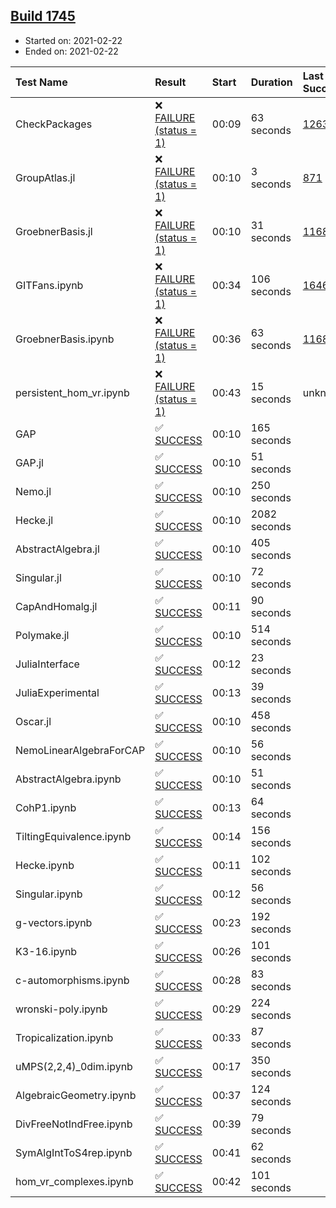 ## [Build 1745](https://oscarci.mathematik.uni-kl.de/job/oscar-stable/1745/)

* Started on: 2021-02-22
* Ended on: 2021-02-22

| Test Name    | Result | Start | Duration | Last Success | First Failure |
|:-------------|:-------|:------|:---------|:-------------|:--------------|
| CheckPackages | ❌ [FAILURE (status = 1)](https://oscarci.mathematik.uni-kl.de/job/oscar-stable/1745/artifact/logs/build-1745/CheckPackages.log) | 00:09 | 63 seconds | [1263](https://oscarci.mathematik.uni-kl.de/job/oscar-stable/1263/) | [1264](https://oscarci.mathematik.uni-kl.de/job/oscar-stable/1264/) |
| GroupAtlas.jl | ❌ [FAILURE (status = 1)](https://oscarci.mathematik.uni-kl.de/job/oscar-stable/1745/artifact/logs/build-1745/GroupAtlas.jl.log) | 00:10 | 3 seconds | [871](https://oscarci.mathematik.uni-kl.de/job/oscar-stable/871/) | [872](https://oscarci.mathematik.uni-kl.de/job/oscar-stable/872/) |
| GroebnerBasis.jl | ❌ [FAILURE (status = 1)](https://oscarci.mathematik.uni-kl.de/job/oscar-stable/1745/artifact/logs/build-1745/GroebnerBasis.jl.log) | 00:10 | 31 seconds | [1168](https://oscarci.mathematik.uni-kl.de/job/oscar-stable/1168/) | [1169](https://oscarci.mathematik.uni-kl.de/job/oscar-stable/1169/) |
| GITFans.ipynb | ❌ [FAILURE (status = 1)](https://oscarci.mathematik.uni-kl.de/job/oscar-stable/1745/artifact/logs/build-1745/GITFans.ipynb.log) | 00:34 | 106 seconds | [1646](https://oscarci.mathematik.uni-kl.de/job/oscar-stable/1646/) | [1647](https://oscarci.mathematik.uni-kl.de/job/oscar-stable/1647/) |
| GroebnerBasis.ipynb | ❌ [FAILURE (status = 1)](https://oscarci.mathematik.uni-kl.de/job/oscar-stable/1745/artifact/logs/build-1745/GroebnerBasis.ipynb.log) | 00:36 | 63 seconds | [1168](https://oscarci.mathematik.uni-kl.de/job/oscar-stable/1168/) | [1169](https://oscarci.mathematik.uni-kl.de/job/oscar-stable/1169/) |
| persistent_hom_vr.ipynb | ❌ [FAILURE (status = 1)](https://oscarci.mathematik.uni-kl.de/job/oscar-stable/1745/artifact/logs/build-1745/persistent_hom_vr.ipynb.log) | 00:43 | 15 seconds | unknown | unknown |
| GAP | ✅ [SUCCESS](https://oscarci.mathematik.uni-kl.de/job/oscar-stable/1745/artifact/logs/build-1745/GAP.log) | 00:10 | 165 seconds |  |  |
| GAP.jl | ✅ [SUCCESS](https://oscarci.mathematik.uni-kl.de/job/oscar-stable/1745/artifact/logs/build-1745/GAP.jl.log) | 00:10 | 51 seconds |  |  |
| Nemo.jl | ✅ [SUCCESS](https://oscarci.mathematik.uni-kl.de/job/oscar-stable/1745/artifact/logs/build-1745/Nemo.jl.log) | 00:10 | 250 seconds |  |  |
| Hecke.jl | ✅ [SUCCESS](https://oscarci.mathematik.uni-kl.de/job/oscar-stable/1745/artifact/logs/build-1745/Hecke.jl.log) | 00:10 | 2082 seconds |  |  |
| AbstractAlgebra.jl | ✅ [SUCCESS](https://oscarci.mathematik.uni-kl.de/job/oscar-stable/1745/artifact/logs/build-1745/AbstractAlgebra.jl.log) | 00:10 | 405 seconds |  |  |
| Singular.jl | ✅ [SUCCESS](https://oscarci.mathematik.uni-kl.de/job/oscar-stable/1745/artifact/logs/build-1745/Singular.jl.log) | 00:10 | 72 seconds |  |  |
| CapAndHomalg.jl | ✅ [SUCCESS](https://oscarci.mathematik.uni-kl.de/job/oscar-stable/1745/artifact/logs/build-1745/CapAndHomalg.jl.log) | 00:11 | 90 seconds |  |  |
| Polymake.jl | ✅ [SUCCESS](https://oscarci.mathematik.uni-kl.de/job/oscar-stable/1745/artifact/logs/build-1745/Polymake.jl.log) | 00:10 | 514 seconds |  |  |
| JuliaInterface | ✅ [SUCCESS](https://oscarci.mathematik.uni-kl.de/job/oscar-stable/1745/artifact/logs/build-1745/JuliaInterface.log) | 00:12 | 23 seconds |  |  |
| JuliaExperimental | ✅ [SUCCESS](https://oscarci.mathematik.uni-kl.de/job/oscar-stable/1745/artifact/logs/build-1745/JuliaExperimental.log) | 00:13 | 39 seconds |  |  |
| Oscar.jl | ✅ [SUCCESS](https://oscarci.mathematik.uni-kl.de/job/oscar-stable/1745/artifact/logs/build-1745/Oscar.jl.log) | 00:10 | 458 seconds |  |  |
| NemoLinearAlgebraForCAP | ✅ [SUCCESS](https://oscarci.mathematik.uni-kl.de/job/oscar-stable/1745/artifact/logs/build-1745/NemoLinearAlgebraForCAP.log) | 00:10 | 56 seconds |  |  |
| AbstractAlgebra.ipynb | ✅ [SUCCESS](https://oscarci.mathematik.uni-kl.de/job/oscar-stable/1745/artifact/logs/build-1745/AbstractAlgebra.ipynb.log) | 00:10 | 51 seconds |  |  |
| CohP1.ipynb | ✅ [SUCCESS](https://oscarci.mathematik.uni-kl.de/job/oscar-stable/1745/artifact/logs/build-1745/CohP1.ipynb.log) | 00:13 | 64 seconds |  |  |
| TiltingEquivalence.ipynb | ✅ [SUCCESS](https://oscarci.mathematik.uni-kl.de/job/oscar-stable/1745/artifact/logs/build-1745/TiltingEquivalence.ipynb.log) | 00:14 | 156 seconds |  |  |
| Hecke.ipynb | ✅ [SUCCESS](https://oscarci.mathematik.uni-kl.de/job/oscar-stable/1745/artifact/logs/build-1745/Hecke.ipynb.log) | 00:11 | 102 seconds |  |  |
| Singular.ipynb | ✅ [SUCCESS](https://oscarci.mathematik.uni-kl.de/job/oscar-stable/1745/artifact/logs/build-1745/Singular.ipynb.log) | 00:12 | 56 seconds |  |  |
| g-vectors.ipynb | ✅ [SUCCESS](https://oscarci.mathematik.uni-kl.de/job/oscar-stable/1745/artifact/logs/build-1745/g-vectors.ipynb.log) | 00:23 | 192 seconds |  |  |
| K3-16.ipynb | ✅ [SUCCESS](https://oscarci.mathematik.uni-kl.de/job/oscar-stable/1745/artifact/logs/build-1745/K3-16.ipynb.log) | 00:26 | 101 seconds |  |  |
| c-automorphisms.ipynb | ✅ [SUCCESS](https://oscarci.mathematik.uni-kl.de/job/oscar-stable/1745/artifact/logs/build-1745/c-automorphisms.ipynb.log) | 00:28 | 83 seconds |  |  |
| wronski-poly.ipynb | ✅ [SUCCESS](https://oscarci.mathematik.uni-kl.de/job/oscar-stable/1745/artifact/logs/build-1745/wronski-poly.ipynb.log) | 00:29 | 224 seconds |  |  |
| Tropicalization.ipynb | ✅ [SUCCESS](https://oscarci.mathematik.uni-kl.de/job/oscar-stable/1745/artifact/logs/build-1745/Tropicalization.ipynb.log) | 00:33 | 87 seconds |  |  |
| uMPS(2,2,4)_0dim.ipynb | ✅ [SUCCESS](https://oscarci.mathematik.uni-kl.de/job/oscar-stable/1745/artifact/logs/build-1745/uMPS-2-2-4-_0dim.ipynb.log) | 00:17 | 350 seconds |  |  |
| AlgebraicGeometry.ipynb | ✅ [SUCCESS](https://oscarci.mathematik.uni-kl.de/job/oscar-stable/1745/artifact/logs/build-1745/AlgebraicGeometry.ipynb.log) | 00:37 | 124 seconds |  |  |
| DivFreeNotIndFree.ipynb | ✅ [SUCCESS](https://oscarci.mathematik.uni-kl.de/job/oscar-stable/1745/artifact/logs/build-1745/DivFreeNotIndFree.ipynb.log) | 00:39 | 79 seconds |  |  |
| SymAlgIntToS4rep.ipynb | ✅ [SUCCESS](https://oscarci.mathematik.uni-kl.de/job/oscar-stable/1745/artifact/logs/build-1745/SymAlgIntToS4rep.ipynb.log) | 00:41 | 62 seconds |  |  |
| hom_vr_complexes.ipynb | ✅ [SUCCESS](https://oscarci.mathematik.uni-kl.de/job/oscar-stable/1745/artifact/logs/build-1745/hom_vr_complexes.ipynb.log) | 00:42 | 101 seconds |  |  |
